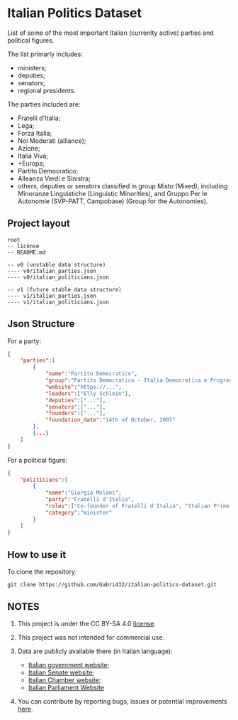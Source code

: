 # Italian Politics Dataset
List of some of the most important Italian (currenlty active) parties and political figures.

The list primarly includes:

- ministers;
- deputies;
- senators;
- regional presidents.

The parties included are:

- Fratelli d'Italia;
- Lega;
- Forza Italia;
- Noi Moderati (alliance);
- Azione;
- Italia Viva;
- +Europa;
- Partito Democratico;
- Alleanza Verdi e Sinistra;
- others, deputies or senators classified in group Misto (Mixed), including Minoranze Linguistiche (Linguistic Minorities), and Gruppo Per le Autonomie (SVP-PATT, Campobase) (Group for the Autonomies).

## Project layout
```
root
-- license
-- README.md

-- v0 (unstable data structure)
---- v0/italian_parties.json
---- v0/italian_politicians.json

-- v1 (future stable data structure)
---- v1/italian_parties.json
---- v1/italian_politicians.json
```

## Json Structure
For a party:
```json
{
    "parties":[
        {
            "name":"Partito Democratico",
            "group":"Partito Democratico - Italia Democratica e Progressista",
            "website":"https://...",
            "leaders":["Elly Schlein"],
            "deputies":["..."],
            "senators":["..."],
            "founders":["..."],
            "foundation_date":"14th of October, 2007"
        },
        {...}
    ]
}
```

For a political figure:
```json
{
    "politicians":[
        {
            "name":"Giorgia Meloni",
            "party":"Fratelli d'Italia",
            "roles":["Co-founder of Fratelli d'Italia", "Italian Prime Minister"],
            "category":"minister"
        }
    ]
}
```

## How to use it

To clone the repository:
```
git clone https://github.com/Gabri432/italian-politics-dataset.git
```


## NOTES
1. This project is under the CC BY-SA 4.0 [license](https://github.com/Gabri432/italian-politics-dataset?tab=CC-BY-SA-4.0-1-ov-file).

2. This project was not intended for commercial use.

3. Data are publicly available there (in Italian language): 
    - [Italian government website](https://www.governo.it/it/);
    - [Italian Senate website](https://www.senato.it/home);
    - [Italian Chamber website](https://www.camera.it/);
    - [Italian Parliament Website](https://www.parlamento.it/)

4. You can contribute by reporting bugs, issues or potential improvements [here](https://github.com/Gabri432/italian-politics-dataset/issues/new).